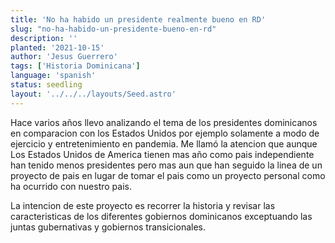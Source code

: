 ```yaml
---
title: 'No ha habido un presidente realmente bueno en RD'
slug: "no-ha-habido-un-presidente-bueno-en-rd"
description: ''
planted: '2021-10-15'
author: 'Jesus Guerrero'
tags: ['Historia Dominicana']
language: 'spanish'
status: seedling
layout: '../../../layouts/Seed.astro'
---
```


Hace varios años llevo analizando el tema de los presidentes dominicanos en comparacion con los Estados Unidos por ejemplo solamente a modo de ejercicio y entretenimiento en pandemia. Me llamó la atencion que aunque Los Estados Unidos de America tienen mas año como pais independiente han tenido menos presidentes pero mas aun que han seguido la linea de un proyecto de pais en lugar de tomar el pais como un proyecto personal como ha ocurrido con nuestro pais.

La intencion de este proyecto es recorrer la historia y revisar las caracteristicas de los diferentes gobiernos dominicanos exceptuando las juntas gubernativas y gobiernos transicionales.

